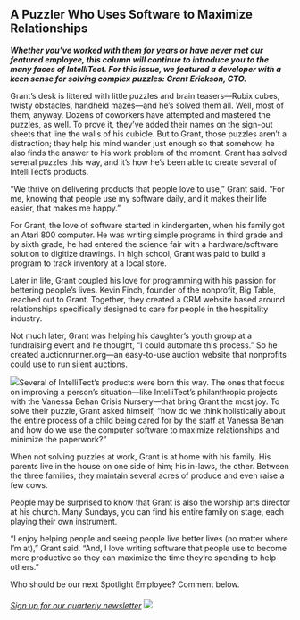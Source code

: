 

## A Puzzler Who Uses Software to Maximize Relationships

**_Whether you’ve worked with them for years or have never met our featured employee, this column will continue to introduce you to the many faces of IntelliTect. For this issue, we featured a developer with a keen sense for solving complex puzzles: Grant Erickson, CTO._**



Grant’s desk is littered with little puzzles and brain teasers—Rubix cubes, twisty obstacles, handheld mazes—and he’s solved them all. Well, most of them, anyway. Dozens of coworkers have attempted and mastered the puzzles, as well. To prove it, they’ve added their names on the sign-out sheets that line the walls of his cubicle. But to Grant, those puzzles aren’t a distraction; they help his mind wander just enough so that somehow, he also finds the answer to his work problem of the moment. Grant has solved several puzzles this way, and it’s how he’s been able to create several of IntelliTect’s products.

“We thrive on delivering products that people love to use,” Grant said. “For me, knowing that people use my software daily, and it makes their life easier, that makes me happy.”

For Grant, the love of software started in kindergarten, when his family got an Atari 800 computer. He was writing simple programs in third grade and by sixth grade, he had entered the science fair with a hardware/software solution to digitize drawings. In high school, Grant was paid to build a program to track inventory at a local store.

Later in life, Grant coupled his love for programming with his passion for bettering people’s lives. Kevin Finch, founder of the nonprofit, Big Table, reached out to Grant. Together, they created a CRM website based around relationships specifically designed to care for people in the hospitality industry.

Not much later, Grant was helping his daughter’s youth group at a fundraising event and he thought, “I could automate this process.” So he created auctionrunner.org—an easy-to-use auction website that nonprofits could use to run silent auctions.

![](https://intellitect.com/wp-content/uploads/2019/05/Quote-for-Grant.jpg)Several of IntelliTect’s products were born this way. The ones that focus on improving a person’s situation—like IntelliTect’s philanthropic projects with the Vanessa Behan Crisis Nursery—that bring Grant the most joy. To solve their puzzle, Grant asked himself, “how do we think holistically about the entire process of a child being cared for by the staff at Vanessa Behan and how do we use the computer software to maximize relationships and minimize the paperwork?”

When not solving puzzles at work, Grant is at home with his family. His parents live in the house on one side of him; his in-laws, the other. Between the three families, they maintain several acres of produce and even raise a few cows.

People may be surprised to know that Grant is also the worship arts director at his church. Many Sundays, you can find his entire family on stage, each playing their own instrument.



“I enjoy helping people and seeing people live better lives (no matter where I’m at),” Grant said. “And, I love writing software that people use to become more productive so they can maximize the time they’re spending to help others.”

Who should be our next Spotlight Employee? Comment below.

###### [Sign up for our quarterly newsletter](https://bit.ly/2Nhro9T) [![](https://intellitect.com/wp-content/uploads/2017/07/Click-here-to-sign-up-1-300x69.jpg)](https://bit.ly/2Nhro9T "Employee Spotlight: Grant Erickson")
